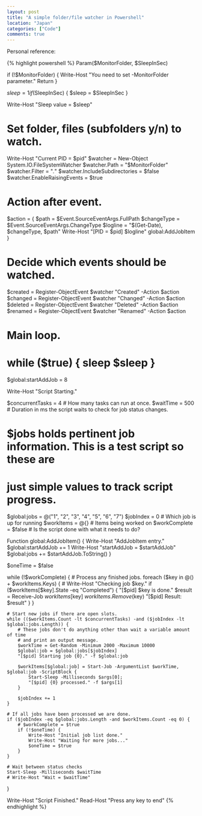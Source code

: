 ```yaml
---
layout: post
title: "A simple folder/file watcher in Powershell"
location: "Japan"
categories: ["Code"]
comments: true
---
```


Personal reference:

{% highlight powershell %}
Param($MonitorFolder, $SleepInSec)

if (!$MonitorFolder) {
    Write-Host "You need to set -MonitorFolder parameter."
    Return
}

$sleep = 1
if ($SleepInSec) {
    $sleep = $SleepInSec
}

Write-Host "Sleep value = $sleep"

# Set folder, files (subfolders y/n) to watch.
Write-Host "Current PID = $pid"
$watcher = New-Object System.IO.FileSystemWatcher
$watcher.Path = "$MonitorFolder"
$watcher.Filter = "*.*"
$watcher.IncludeSubdirectories = $false
$watcher.EnableRaisingEvents = $true

# Action after event.
$action = { $path = $Event.SourceEventArgs.FullPath
    $changeType = $Event.SourceEventArgs.ChangeType
    $logline = "$(Get-Date), $changeType, $path"
    Write-Host "[PID = $pid] $logline"
    global:AddJobItem
}

# Decide which events should be watched.
$created = Register-ObjectEvent $watcher "Created" -Action $action
$changed = Register-ObjectEvent $watcher "Changed" -Action $action
$deleted = Register-ObjectEvent $watcher "Deleted" -Action $action
$renamed = Register-ObjectEvent $watcher "Renamed" -Action $action

# Main loop.
# while ($true) { sleep $sleep }

$global:startAddJob = 8

Write-Host "Script Starting."

$concurrentTasks = 4 # How many tasks can run at once.
$waitTime = 500 # Duration in ms the script waits to check for job status changes.

# $jobs holds pertinent job information. This is a test script so these are
# just simple values to track script progress.
$global:jobs = @("1", "2", "3", "4", "5", "6", "7")
$jobIndex = 0 # Which job is up for running
$workItems = @{} # Items being worked on
$workComplete = $false # Is the script done with what it needs to do?

Function global:AddJobItem()
{
    Write-Host "AddJobItem entry."
    $global:startAddJob += 1
    Write-Host "startAddJob = $startAddJob"
    $global:jobs += $startAddJob.ToString()
}

$oneTime = $false

while (!$workComplete) {
    # Process any finished jobs.
    foreach ($key in @() + $workItems.Keys) {
        # Write-Host "Checking job $key."
        if ($workItems[$key].State -eq "Completed") {
            "[$pid] $key is done."
            $result = Receive-Job $workItems[$key]
            $workItems.Remove($key)
            "[$pid] Result: $result"
        }
    }
    
    # Start new jobs if there are open slots.
    while (($workItems.Count -lt $concurrentTasks) -and ($jobIndex -lt $global:jobs.Length)) {
        # These jobs don't do anything other than wait a variable amount of time
        # and print an output message.
        $workTime = Get-Random -Minimum 2000 -Maximum 10000
        $global:job = $global:jobs[$jobIndex]
        "[$pid] Starting job {0}." -f $global:job
        
        $workItems[$global:job] = Start-Job -ArgumentList $workTime, $global:job -ScriptBlock {
            Start-Sleep -Milliseconds $args[0];
            "[$pid] {0} processed." -f $args[1]
        }
        
        $jobIndex += 1
    }
    
    # If all jobs have been processed we are done.
    if ($jobIndex -eq $global:jobs.Length -and $workItems.Count -eq 0) {
        # $workComplete = $true
        if (!$oneTime) {
            Write-Host "Initial job list done."
            Write-Host "Waiting for more jobs..."
            $oneTime = $true
        }
    }
    
    # Wait between status checks
    Start-Sleep -Milliseconds $waitTime
    # Write-Host "Wait = $waitTime"
}

Write-Host "Script Finished."
Read-Host "Press any key to end"
{% endhighlight %}
